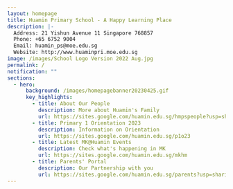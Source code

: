 ```yaml
---
layout: homepage
title: Huamin Primary School - A Happy Learning Place
description: |-
  Address: 21 Yishun Avenue 11 Singapore 768857
  Phone: +65 6752 9004
  Email: huamin_ps@moe.edu.sg
  Website: http://www.huaminpri.moe.edu.sg
image: /images/School Logo Version 2022 Aug.jpg
permalink: /
notification: ""
sections:
  - hero:
      background: /images/homepagebanner20230425.gif
      key_highlights:
        - title: About Our People
          description: More about Huamin's Family
          url: https://sites.google.com/huamin.edu.sg/hmpspeople?usp=sharing
        - title: Primary 1 Orientation 2023
          description: Information on Orientation
          url: https://sites.google.com/huamin.edu.sg/p1o23
        - title: Latest MK@Huamin Events
          description: Check what's happening in MK
          url: https://sites.google.com/huamin.edu.sg/mkhm
        - title: Parents' Portal
          description: Our Partnership with you
          url: https://sites.google.com/huamin.edu.sg/parents?usp=sharing
---
```

